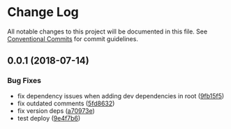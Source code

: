 # Change Log

All notable changes to this project will be documented in this file.
See [Conventional Commits](https://conventionalcommits.org) for commit guidelines.

<a name="0.0.1"></a>
## 0.0.1 (2018-07-14)


### Bug Fixes

* fix dependency issues when adding dev dependencies in root ([9fb15f5](https://github.com/overmindbots/discord-js-command-manager/commit/9fb15f5))
* fix outdated comments ([5fd8632](https://github.com/overmindbots/discord-js-command-manager/commit/5fd8632))
* fix version deps ([a70973e](https://github.com/overmindbots/discord-js-command-manager/commit/a70973e))
* test deploy ([9e4f7b6](https://github.com/overmindbots/discord-js-command-manager/commit/9e4f7b6))
